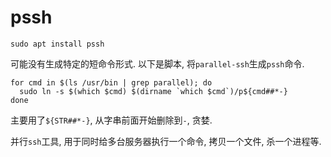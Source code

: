 # pssh

`sudo apt install pssh`

可能没有生成特定的短命令形式. 以下是脚本, 将`parallel-ssh`生成`pssh`命令.

```shell
for cmd in $(ls /usr/bin | grep parallel); do
  sudo ln -s $(which $cmd) $(dirname `which $cmd`)/p${cmd##*-}
done
```

主要用了`${STR##*-}`, 从字串前面开始删除到`-`, 贪婪.

并行`ssh`工具, 用于同时给多台服务器执行一个命令, 拷贝一个文件, 杀一个进程等.
